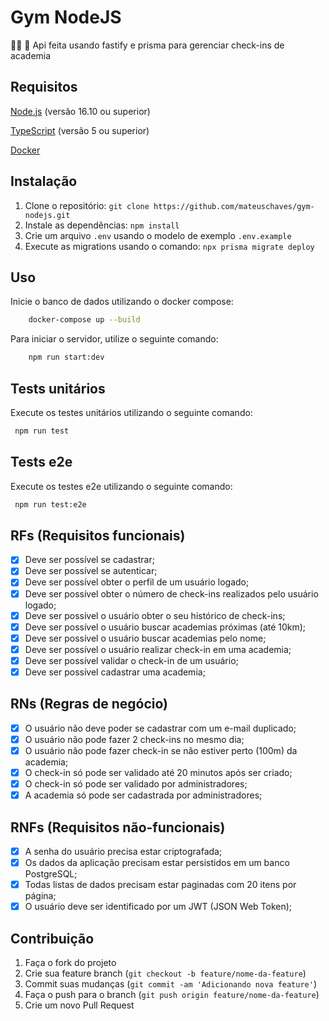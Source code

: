 # Gym NodeJS
🏋️‍♀️ 💪  Api feita usando fastify e prisma para gerenciar check-ins de academia

## Requisitos

[Node.js](https://nodejs.org/en) (versão 16.10 ou superior)

[TypeScript](https://www.typescriptlang.org/) (versão 5 ou superior)

[Docker](https://www.docker.com)

## Instalação

 1. Clone o repositório: `git clone https://github.com/mateuschaves/gym-nodejs.git`
 2. Instale as dependências: `npm install`
 3. Crie um arquivo `.env` usando o modelo de exemplo `.env.example`
 4. Execute as migrations usando o comando: `npx prisma migrate deploy`

## Uso

Inicie o banco de dados utilizando o docker compose:

```bash
    docker-compose up --build
```

Para iniciar o servidor, utilize o seguinte comando:

```bash
    npm run start:dev
```

## Tests unitários

Execute os testes unitários utilizando o seguinte comando:

```bash
 npm run test

```

## Tests e2e

Execute os testes e2e utilizando o seguinte comando:

```bash
 npm run test:e2e
```

## RFs (Requisitos funcionais)

- [x] Deve ser possível se cadastrar;
- [x] Deve ser possível se autenticar;
- [x] Deve ser possível obter o perfil de um usuário logado;
- [x] Deve ser possível obter o número de check-ins realizados pelo usuário logado;
- [x] Deve ser possível o usuário obter o seu histórico de check-ins;
- [x] Deve ser possível o usuário buscar academias próximas (até 10km);
- [x] Deve ser possível o usuário buscar academias pelo nome;
- [x] Deve ser possível o usuário realizar check-in em uma academia;
- [x] Deve ser possível validar o check-in de um usuário;
- [x] Deve ser possível cadastrar uma academia;

## RNs (Regras de negócio)

- [x] O usuário não deve poder se cadastrar com um e-mail duplicado;
- [x] O usuário não pode fazer 2 check-ins no mesmo dia;
- [x] O usuário não pode fazer check-in se não estiver perto (100m) da academia;
- [x] O check-in só pode ser validado até 20 minutos após ser criado;
- [x] O check-in só pode ser validado por administradores;
- [x] A academia só pode ser cadastrada por administradores;

## RNFs (Requisitos não-funcionais)

- [x] A senha do usuário precisa estar criptografada;
- [x] Os dados da aplicação precisam estar persistidos em um banco PostgreSQL;
- [x] Todas listas de dados precisam estar paginadas com 20 itens por página;
- [x] O usuário deve ser identificado por um JWT (JSON Web Token);

## Contribuição

 1. Faça o fork do projeto
 2. Crie sua feature branch (`git checkout -b feature/nome-da-feature`)
 3. Commit suas mudanças (`git commit -am 'Adicionando nova feature'`)
 4. Faça o push para o branch (`git push origin feature/nome-da-feature`)
 5. Crie um novo Pull Request
